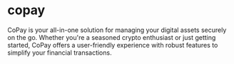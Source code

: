 # copay
CoPay is your all-in-one solution for managing your digital assets securely on the go. Whether you're a seasoned crypto enthusiast or just getting started, CoPay offers a user-friendly experience with robust features to simplify your financial transactions.
